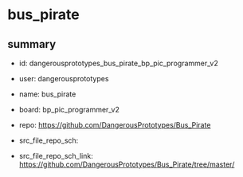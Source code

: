 # bus_pirate
 
## summary 
* id: dangerousprototypes_bus_pirate_bp_pic_programmer_v2
* user: dangerousprototypes
* name: bus_pirate
* board: bp_pic_programmer_v2
* repo: https://github.com/DangerousPrototypes/Bus_Pirate



* src_file_repo_sch: 
* src_file_repo_sch_link: https://github.com/DangerousPrototypes/Bus_Pirate/tree/master/






